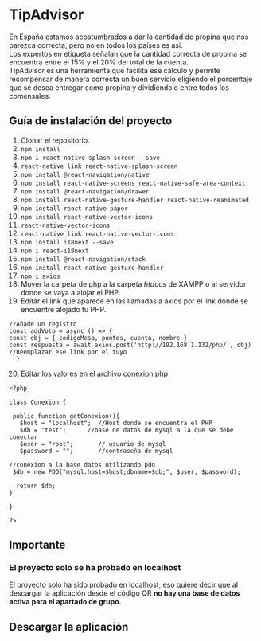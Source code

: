 # TipAdvisor<br/>
En España estamos acostumbrados a dar la cantidad de propina que nos parezca correcta, pero no en todos los países es así.<br/>
Los expertos en etiqueta señalan que la cantidad correcta de propina se encuentra entre el 15% y el 20% del total de la cuenta.<br/>
TipAdvisor es una herramienta que facilita ese cálculo y permite recompensar de manera correcta un buen servicio eligiendo el porcentaje que se desea entregar como propina y dividiéndolo entre todos los comensales.<br/>
## Guía de instalación del proyecto
1. Clonar el repositorio.
2. ```npm install```
3. ```npm i react-native-splash-screen --save```
4. ```react-native link react-native-splash-screen```
5. ```npm install @react-navigation/native```
6. ```npm install react-native-screens react-native-safe-area-context```
7. ```npm install @react-navigation/drawer```
8. ```npm install react-native-gesture-handler react-native-reanimated```
9. ```npm install react-native-paper```
10. ```npm install react-native-vector-icons```
11. ```react-native-vector-icons```
12. ```react-native link react-native-vector-icons```
13. ```npm install i18next --save```
14. ```npm i react-i18next```
15. ```npm install @react-navigation/stack```
16. ```npm install react-native-gesture-handler```
17. ```npm i axios```
18. Mover la carpeta de php a la carpeta *htdocs* de XAMPP o al servidor donde se vaya a alojar el PHP.
19. Editar el link que aparece en las llamadas a axios por el link donde se encuentre alojado tu PHP.
``` 
//Añade un registro
const addVoto = async () => {
const obj = { codigoMesa, puntos, cuenta, nombre }
const respuesta = await axios.post('http://192.168.1.132/php/', obj) //Reemplazar ese link por el tuyo
  } 

```
20. Editar los valores en el archivo conexion.php
```
<?php

class Conexion {
	
 public function getConexion(){
   $host = "localhost";  //Host donde se encuentra el PHP
   $db = "test";      //base de datos de mysql a la que se debe conectar
   $user = "root";       // usuario de mysql
   $password = "";       //contraseña de mysql

//conexion a la base datos utilizando pdo
 $db = new PDO("mysql:host=$host;dbname=$db;", $user, $password);

  return $db;
}

}

?>
```
## Importante<br/>
### El proyecto solo se ha probado en **localhost**
El proyecto solo ha sido probado en localhost, eso quiere decir que al descargar la aplicación desde el código QR **no hay una base de datos activa para el apartado de grupo.**
## Descargar la aplicación